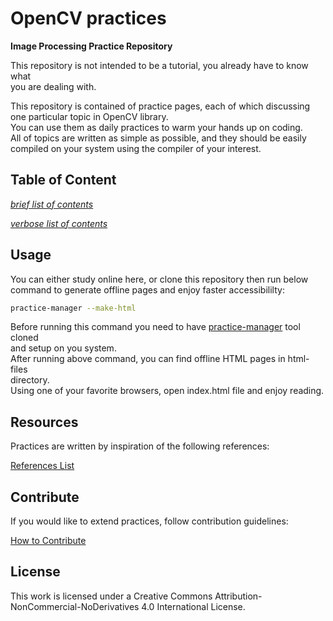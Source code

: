 # OpenCV practices

**Image Processing Practice Repository**

This repository is not intended to be a tutorial, you already have to know what  
you are dealing with.

This repository is contained of practice pages, each of which discussing  
one particular topic in OpenCV library.  
You can use them as daily practices to warm your hands up on coding.  
All of topics are written as simple as possible, and they should be easily  
compiled on your system using the compiler of your interest.  

## Table of Content

[*brief list of contents*](./BRIEF.md)

[*verbose list of contents*](./LIST.md)

## Usage

You can either study online here, or clone this repository then run below  
command to generate offline pages and enjoy faster accessibililty:  

```sh
practice-manager --make-html
```

Before running this command you need to have [practice-manager](https://github.com/briansalehi/practice-manager.git) tool cloned  
and setup on you system.  
After running above command, you can find offline HTML pages in html-files  
directory.  
Using one of your favorite browsers, open index.html file and enjoy reading.

## Resources

Practices are written by inspiration of the following references:  

[References List](./REFERENCES.md)

## Contribute

If you would like to extend practices, follow contribution guidelines:

[How to Contribute](./CONTRIBUTE.md)

## License

This work is licensed under a Creative Commons Attribution-NonCommercial-NoDerivatives 4.0 International License.
